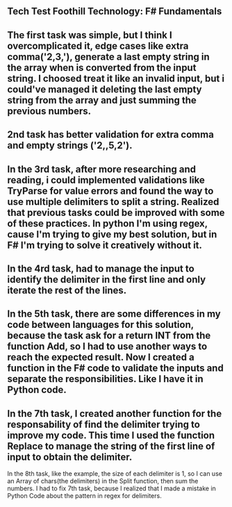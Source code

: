 Tech Test Foothill Technology: F# Fundamentals
--------------------------------------------------------------------------------------------
The first task was simple, but I think I overcomplicated it, edge cases like extra comma('2,3,'), 
generate a last empty string in the array when is converted from the input string. I choosed 
treat it like an invalid input, but i could've managed it deleting the last empty string from 
the array and just summing the previous numbers.
--------------------------------------------------------------------------------------------
2nd task has better validation for extra comma and empty strings ('2,,5,2').
--------------------------------------------------------------------------------------------
In the 3rd task, after more researching and reading, i could implemented validations like TryParse
for value errors and found the way to use multiple delimiters to split a string.
Realized that previous tasks could be improved with some of these practices.
In python I'm using regex, cause I'm trying to give my best solution, but in F# I'm trying to solve it
creatively without it.
--------------------------------------------------------------------------------------------
In the 4rd task, had to manage the input to identify the delimiter in the first line and only iterate the rest of the lines.
---------------------------------------------------------------------------------------------
In the 5th task, there are some differences in my code between languages for this solution,
because the task ask for a return INT from the function Add, so I had to use another ways to
reach the expected result.
Now I created a function in the F# code to validate the inputs and separate the responsibilities. Like I have it in Python code.
---------------------------------------------------------------------------------------------
In the 7th task, I created another function for the responsability of find the delimiter trying to improve my code.
This time I used the function Replace to manage the string of the first line of input to obtain the delimiter.
---------------------------------------------------------------------------------------------
In the 8th task, like the example, the size of each delimiter is 1, so I can use an Array of chars(the delimiters) in the Split function, then sum the numbers.
I had to fix 7th task, because I realized that I made a mistake in Python Code about the pattern in regex for delimiters.